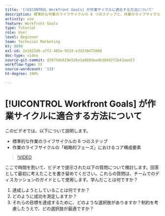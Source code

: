 ```yaml
---
title: '[!UICONTROL Workfront Goals] が作業サイクルに適合する方法について'
description: 標準的な作業のライフサイクルの 6 つのステップと、作業のライフサイクルの「戦略的フェーズ」におけるコア構成要素について説明します。
activity: use
feature: Workfront Goals
type: Tutorial
role: User
level: Beginner
team: Technical Marketing
kt: 8890
exl-id: 2e1823d6-a7f2-485e-952d-e3d230473808
doc-type: video
source-git-commit: d39754b619e526e1a869deedb38dd2f2b43aee57
workflow-type: ht
source-wordcount: '133'
ht-degree: 100%

---
```


# [!UICONTROL Workfront Goals] が作業サイクルに適合する方法について

このビデオでは、以下について説明します。

* 標準的な作業のライフサイクルの 6 つのステップ
* 作業のライフサイクルの「戦略的フェーズ」におけるコア構成要素

>[!VIDEO](https://video.tv.adobe.com/v/335184/?quality=12)

<!--
Your turn graphic
-->

ここで時間を割いて、ビデオで提示された以下の質問について検討します。回答として最初に考えたことを書き留めてください。これらの質問は、チームでのディスカッションのガイドとして使用します。学んだことは何ですか？

1. 達成しようとしていることは何ですか？
1. どのように成功を測定しますか？
1. それらの目標を達成するために、どのような選択肢がありますか？制約を考慮したうえで、どの選択肢が最適ですか？

